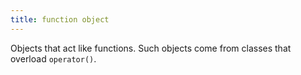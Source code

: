 ```yaml
---
title: function object
---
```


Objects that act like functions.
Such objects come from classes that overload `operator()`.

